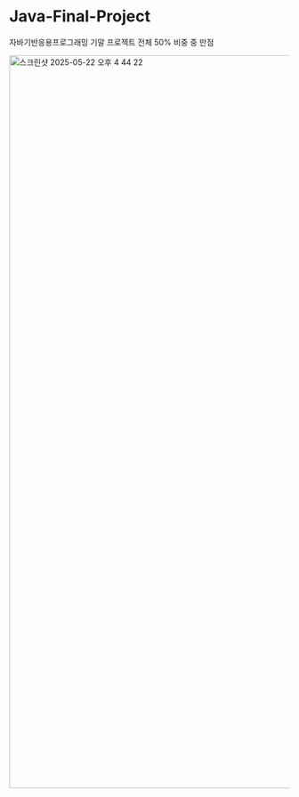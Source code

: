 # Java-Final-Project
자바기반응용프로그래밍 기말 프로젝트 전체 50% 비중 중 만점


<img width="1317" alt="스크린샷 2025-05-22 오후 4 44 22" src="https://github.com/user-attachments/assets/d49cda8d-e7e8-4c9b-936c-5a835cb90090" />
